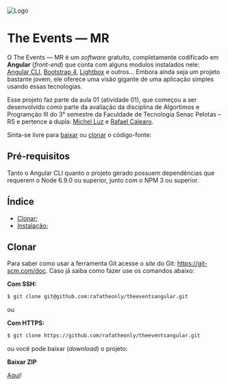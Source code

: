 ![Logo](https://image.ibb.co/i3JS8n/The_Events_MR_1.png)

# The Events — MR

O The Events — MR é um *software* gratuito, completamente codificado em **Angular** (*front-end*) que conta com alguns modulos instalados nele: [Angular CLI](https://cli.angular.io/), [Bootstrap 4](https://getbootstrap.com/), [Lightbox](http://lokeshdhakar.com/projects/lightbox2/) e outros... Embora ainda seja um projeto bastante jovem, ele oferece uma visão gigante de uma aplicação simples usando essas tecnologias. 

Esse projeto faz parte da aula 01 (atividade 01), que começou a ser desenvolvido como parte da avaliação da disciplina de Algortimos e Programção III do 3° semestre da Faculdade de Tecnologia Senac Pelotas – RS e pertence a dupla: [Michel Luz](https://github.com/mortalisnoia) e [Rafael Calearo](https://github.com/rafatheonly).

Sinta-se livre para [baixar](#clonar) ou [clonar](#clonar) o código-fonte:

## Pré-requisitos

Tanto o Angular CLI quanto o projeto gerado possuem dependências que requerem o Node 6.9.0 ou superior, junto com o NPM 3 ou superior.

## Índice

* [Clonar](#clonar);
* [Instalação](#instalação);

## Clonar

Para saber como usar a ferramenta Git acesse o *site* do Git: <https://git-scm.com/doc>. Caso já saiba como fazer use os comandos abaixo:

**Com SSH:**

```bash
$ git clone git@github.com:rafatheonly/theeventsangular.git
```

ou 

**Com HTTPS:**

```bash
$ git clone https://github.com/rafatheonly/theeventsangular.git
```

ou você pode baixar (*download*) o projeto:

**Baixar ZIP**

[Aqui](https://github.com/rafatheonly/theeventsangular/archive/master.zip)!
